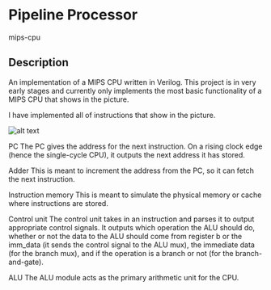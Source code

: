 # Pipeline Processor 

mips-cpu

## Description

An implementation of a MIPS CPU written in Verilog. This project is in very early stages and currently only implements the most basic functionality of a MIPS CPU that shows in the picture.

I have implemented all of instructions that show in the picture.

![alt text](http://s8.picofile.com/file/8347470976/pipeline.png)

PC The PC gives the address for the next instruction. On a rising clock edge (hence the single-cycle CPU), it outputs the next address it has stored.
 
Adder This is meant to increment the address from the PC, so it can fetch the next instruction.

Instruction memory This is meant to simulate the physical memory or cache where instructions are stored.
 
Control unit The control unit takes in an instruction and parses it to output appropriate control signals. It outputs which operation the ALU should do, whether or not the data to the ALU should come from register b or the imm_data (it sends the control signal to the ALU mux), the immediate data (for the branch mux), and if the operation is a branch or not (for the branch-and-gate).


ALU The ALU module acts as the primary arithmetic unit for the CPU.

